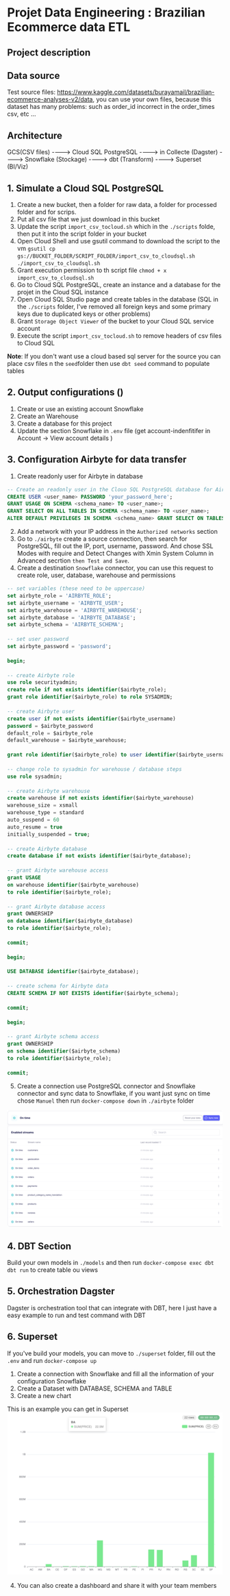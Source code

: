 # Projet Data Engineering : Brazilian Ecommerce data ETL


## Project description


## Data source

Test source files: https://www.kaggle.com/datasets/burayamail/brazilian-ecommerce-analyses-v2/data, you can use your own files, because this dataset has many problems: such as order_id incorrect in the order_times csv, etc ...

## Architecture
GCS(CSV files) ----> Cloud SQL PostgreSQL ----> in Collecte (Dagster)  ----> Snowflake (Stockage)  ---->  dbt (Transform) ----> Superset (BI/Viz) 


## 1. Simulate a Cloud SQL PostgreSQL

1. Create a new bucket, then a folder for raw data, a folder for processed folder and for scrips.
2. Put all csv file that we just download in this bucket
3. Update the script `import_csv_tocloud.sh` which in the `./scripts` folde, then put it into the script folder in your bucket
4. Open Cloud Shell and use gsutil command to download the script to the vm `gsutil cp gs://BUCKET_FOLDER/SCRIPT_FOLDER/import_csv_to_cloudsql.sh ./import_csv_to_cloudsql.sh`
5. Grant execution permission to th script file `chmod + x import_csv_to_cloudsql.sh`
6. Go to Cloud SQL PostgreSQL, create an instance and a database for the projet in the Cloud SQL instance
7. Open Cloud SQL Studio page and create tables in the database (SQL in the `./scripts` folder, I've removed all foreign keys and some primary keys due to duplicated keys or other problems)
8. Grant `Storage Object Viewer` of the bucket to your Cloud SQL service account
9. Execute the script `import_csv_tocloud.sh` to remove headers of csv files to Cloud SQL

**Note**: If you don't want use a cloud based sql server for the source you can place csv files n the `seed`folder then use `dbt seed` command to populate tables



## 2. Output configurations ()
1. Create or use an existing account Snowflake
2. Create an Warehouse 
3. Create a database for this project
4. Update the section Snowflake in `.env` file (get account-indenfitifer in Account -> View account details )

## 3. Configuration Airbyte for data transfer

1. Create readonly user for Airbyte in database
```sql
-- Create an readonly user in the Clouo SQL PostgreSQL database for Airbyte and grant select permissions
CREATE USER <user_name> PASSWORD 'your_password_here';
GRANT USAGE ON SCHEMA <schema_name> TO <user_name>;
GRANT SELECT ON ALL TABLES IN SCHEMA <schema_name> TO <user_name>;
ALTER DEFAULT PRIVILEGES IN SCHEMA <schema_name> GRANT SELECT ON TABLES TO <user_name>;
```

2. Add a network with your IP address in the `Authorized networks` section
3. Go to `./airbyte` create a source connection, then search for PostgreSQL, fill out the IP, port, username, password. And chose SSL Modes with require and Detect Changes with Xmin System Column in Advanced secrtion `then Test and Save`.
4. Create a destination `Snowflake` connector, you can use this request to create role, user, database, warehouse and permissions


```SQL
-- set variables (these need to be uppercase)
set airbyte_role = 'AIRBYTE_ROLE';
set airbyte_username = 'AIRBYTE_USER';
set airbyte_warehouse = 'AIRBYTE_WAREHOUSE';
set airbyte_database = 'AIRBYTE_DATABASE';
set airbyte_schema = 'AIRBYTE_SCHEMA';

-- set user password
set airbyte_password = 'password';

begin;

-- create Airbyte role
use role securityadmin;
create role if not exists identifier($airbyte_role);
grant role identifier($airbyte_role) to role SYSADMIN;

-- create Airbyte user
create user if not exists identifier($airbyte_username)
password = $airbyte_password
default_role = $airbyte_role
default_warehouse = $airbyte_warehouse;

grant role identifier($airbyte_role) to user identifier($airbyte_username);

-- change role to sysadmin for warehouse / database steps
use role sysadmin;

-- create Airbyte warehouse
create warehouse if not exists identifier($airbyte_warehouse)
warehouse_size = xsmall
warehouse_type = standard
auto_suspend = 60
auto_resume = true
initially_suspended = true;

-- create Airbyte database
create database if not exists identifier($airbyte_database);

-- grant Airbyte warehouse access
grant USAGE
on warehouse identifier($airbyte_warehouse)
to role identifier($airbyte_role);

-- grant Airbyte database access
grant OWNERSHIP
on database identifier($airbyte_database)
to role identifier($airbyte_role);

commit;

begin;

USE DATABASE identifier($airbyte_database);

-- create schema for Airbyte data
CREATE SCHEMA IF NOT EXISTS identifier($airbyte_schema);

commit;

begin;

-- grant Airbyte schema access
grant OWNERSHIP
on schema identifier($airbyte_schema)
to role identifier($airbyte_role);

commit;
```
5. Create a connection use PostgreSQL connector and Snowflake connector and sync data to Snowflake, if you want just sync on time chose `Manuel` then run `docker-compose down` in `./airbyte` folder

![Airbyte sync](images/airbyte.png)


## 4. DBT Section
Build your own models in `./models` and then run `docker-compose exec dbt dbt run` to create table ou views

## 5. Orchestration Dagster
Dagster is orchestration tool that can integrate with DBT, here I just have a easy example to run and test command with DBT

## 6. Superset
If you've build your models, you can move to `./superset` folder, fill out the `.env` and run `docker-compose up`

1. Create a connection with Snowflake and fill all the information of your configuration Snowflake
2. Create a Dataset with DATABASE, SCHEMA and TABLE
3. Create a new chart

This is an example you can get in Superset 
![Total_value_sold_in_state](images/superset.png)

4. You can also create a dashboard and share it with your team members
